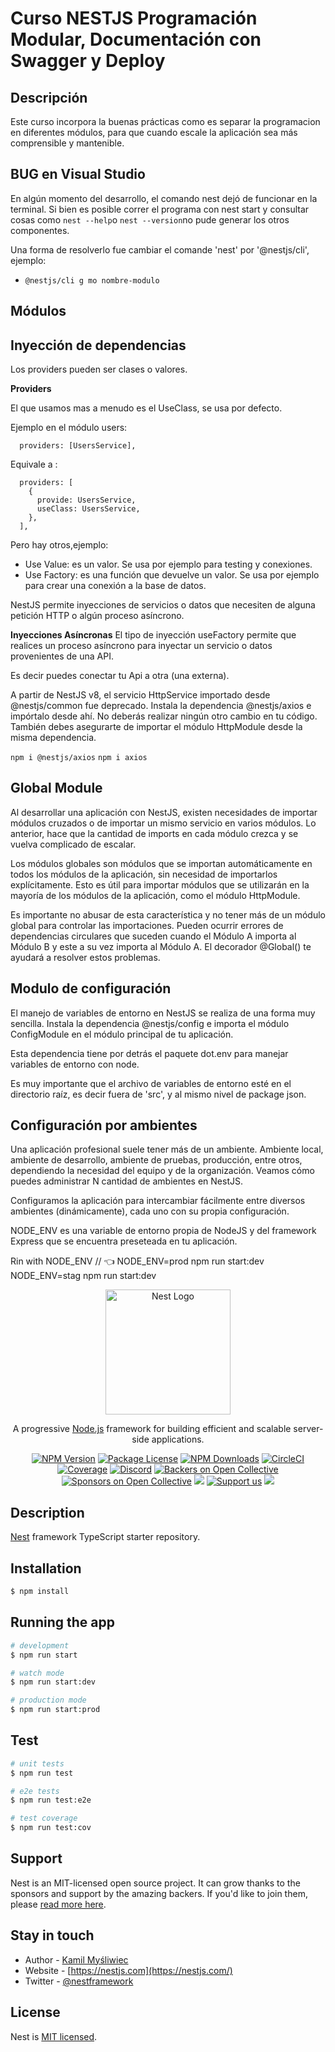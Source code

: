# Curso NESTJS Programación Modular, Documentación con Swagger y Deploy

## Descripción
Este curso incorpora la buenas prácticas como es separar la programacion en diferentes módulos, para que cuando escale la aplicación sea más comprensible y mantenible.


## BUG en Visual Studio

En algún momento del desarrollo, el comando nest dejó de funcionar en la terminal.
Si bien es posible correr el programa con nest start y consultar cosas como `nest --help`o `nest --version`no pude generar los otros componentes.

Una forma de resolverlo fue cambiar el comande 'nest' por '@nestjs/cli', ejemplo:
- `@nestjs/cli g mo nombre-modulo`



## Módulos


## Inyección de dependencias

Los providers pueden ser clases o valores.

**Providers**

El que usamos mas a menudo es el UseClass, se usa por defecto.

Ejemplo en el módulo users:
```
  providers: [UsersService],

```

Equivale a :

```
  providers: [
    {
      provide: UsersService,
      useClass: UsersService,
    },
  ],

```

Pero hay otros,ejemplo:

- Use Value: es un valor. Se usa por ejemplo para testing y conexiones.
- Use Factory: es una función que devuelve un valor. Se usa por ejemplo para crear una conexión a la base de datos.

NestJS permite inyecciones de servicios o datos que necesiten de alguna petición HTTP o algún proceso asíncrono.

**Inyecciones Asíncronas**
El tipo de inyección useFactory permite que realices un proceso asíncrono para inyectar un servicio o datos provenientes de una API.

Es decir puedes conectar tu Api a otra (una externa).

A partir de NestJS v8, el servicio HttpService importado desde @nestjs/common fue deprecado. Instala la dependencia @nestjs/axios e impórtalo desde ahí. No deberás realizar ningún otro cambio en tu código. También debes asegurarte de importar el módulo HttpModule desde la misma dependencia.

`npm i @nestjs/axios`
`npm i axios`


## Global Module

Al desarrollar una aplicación con NestJS, existen necesidades de importar módulos cruzados o de importar un mismo servicio en varios módulos. Lo anterior, hace que la cantidad de imports en cada módulo crezca y se vuelva complicado de escalar.

Los módulos globales son módulos que se importan automáticamente en todos los módulos de la aplicación, sin necesidad de importarlos explícitamente. Esto es útil para importar módulos que se utilizarán en la mayoría de los módulos de la aplicación, como el módulo HttpModule.

Es importante no abusar de esta característica y no tener más de un módulo global para controlar las importaciones. Pueden ocurrir errores de dependencias circulares que suceden cuando el Módulo A importa al Módulo B y este a su vez importa al Módulo A. El decorador @Global() te ayudará a resolver estos problemas.

## Modulo de configuración

El manejo de variables de entorno en NestJS se realiza de una forma muy sencilla. Instala la dependencia @nestjs/config e importa el módulo ConfigModule en el módulo principal de tu aplicación.

Esta dependencia tiene por detrás el paquete dot.env para manejar variables de entorno con node.

Es muy importante que el archivo de variables de entorno esté en el directorio raíz, es decir fuera de 'src', y al mismo nivel de package json.


## Configuración por ambientes

Una aplicación profesional suele tener más de un ambiente. Ambiente local, ambiente de desarrollo, ambiente de pruebas, producción, entre otros, dependiendo la necesidad del equipo y de la organización. Veamos cómo puedes administrar N cantidad de ambientes en NestJS.

Configuramos la aplicación para intercambiar fácilmente entre diversos ambientes (dinámicamente), cada uno con su propia configuración.

NODE_ENV es una variable de entorno propia de NodeJS y del framework Express que se encuentra preseteada en tu aplicación.


Rin with NODE_ENV // 👈
NODE_ENV=prod npm run start:dev
NODE_ENV=stag npm run start:dev

<p align="center">
  <a href="http://nestjs.com/" target="blank"><img src="https://nestjs.com/img/logo-small.svg" width="200" alt="Nest Logo" /></a>
</p>

[circleci-image]: https://img.shields.io/circleci/build/github/nestjs/nest/master?token=abc123def456
[circleci-url]: https://circleci.com/gh/nestjs/nest

  <p align="center">A progressive <a href="http://nodejs.org" target="_blank">Node.js</a> framework for building efficient and scalable server-side applications.</p>
    <p align="center">
<a href="https://www.npmjs.com/~nestjscore" target="_blank"><img src="https://img.shields.io/npm/v/@nestjs/core.svg" alt="NPM Version" /></a>
<a href="https://www.npmjs.com/~nestjscore" target="_blank"><img src="https://img.shields.io/npm/l/@nestjs/core.svg" alt="Package License" /></a>
<a href="https://www.npmjs.com/~nestjscore" target="_blank"><img src="https://img.shields.io/npm/dm/@nestjs/common.svg" alt="NPM Downloads" /></a>
<a href="https://circleci.com/gh/nestjs/nest" target="_blank"><img src="https://img.shields.io/circleci/build/github/nestjs/nest/master" alt="CircleCI" /></a>
<a href="https://coveralls.io/github/nestjs/nest?branch=master" target="_blank"><img src="https://coveralls.io/repos/github/nestjs/nest/badge.svg?branch=master#9" alt="Coverage" /></a>
<a href="https://discord.gg/G7Qnnhy" target="_blank"><img src="https://img.shields.io/badge/discord-online-brightgreen.svg" alt="Discord"/></a>
<a href="https://opencollective.com/nest#backer" target="_blank"><img src="https://opencollective.com/nest/backers/badge.svg" alt="Backers on Open Collective" /></a>
<a href="https://opencollective.com/nest#sponsor" target="_blank"><img src="https://opencollective.com/nest/sponsors/badge.svg" alt="Sponsors on Open Collective" /></a>
  <a href="https://paypal.me/kamilmysliwiec" target="_blank"><img src="https://img.shields.io/badge/Donate-PayPal-ff3f59.svg"/></a>
    <a href="https://opencollective.com/nest#sponsor"  target="_blank"><img src="https://img.shields.io/badge/Support%20us-Open%20Collective-41B883.svg" alt="Support us"></a>
  <a href="https://twitter.com/nestframework" target="_blank"><img src="https://img.shields.io/twitter/follow/nestframework.svg?style=social&label=Follow"></a>
</p>
  <!--[![Backers on Open Collective](https://opencollective.com/nest/backers/badge.svg)](https://opencollective.com/nest#backer)
  [![Sponsors on Open Collective](https://opencollective.com/nest/sponsors/badge.svg)](https://opencollective.com/nest#sponsor)-->

## Description

[Nest](https://github.com/nestjs/nest) framework TypeScript starter repository.

## Installation

```bash
$ npm install
```

## Running the app

```bash
# development
$ npm run start

# watch mode
$ npm run start:dev

# production mode
$ npm run start:prod
```

## Test

```bash
# unit tests
$ npm run test

# e2e tests
$ npm run test:e2e

# test coverage
$ npm run test:cov
```

## Support

Nest is an MIT-licensed open source project. It can grow thanks to the sponsors and support by the amazing backers. If you'd like to join them, please [read more here](https://docs.nestjs.com/support).

## Stay in touch

- Author - [Kamil Myśliwiec](https://kamilmysliwiec.com)
- Website - [https://nestjs.com](https://nestjs.com/)
- Twitter - [@nestframework](https://twitter.com/nestframework)

## License

Nest is [MIT licensed](LICENSE).
